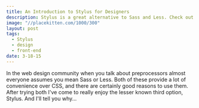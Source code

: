 ```yaml
---
title: An Introduction to Stylus for Designers
description: Stylus is a great alternative to Sass and Less. Check out this in-depth tutorial written for designers.
image: "//placekitten.com/1000/300"
layout: post
tags:
  - Stylus
  - design
  - front-end
date: 3-18-15
---
```


In the web design community when you talk about preprocessors almost everyone assumes you mean Sass or Less. Both of these provide a lot of convenience over CSS, and there are certainly good reasons to use them. After trying both I've come to really enjoy the lesser known third option, Stylus. And I'll tell you why...
